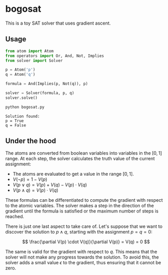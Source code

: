# bogosat

This is a toy SAT solver that uses gradient ascent.

## Usage

```python
from atom import Atom
from operators import Or, And, Not, Implies
from solver import Solver

p = Atom('p')
q = Atom('q')

formula = And(Implies(p, Not(q)), p)

solver = Solver(formula, p, q)
solver.solve()
```
```bash
python bogosat.py
```

```
Solution found:
p = True
q = False
```

## Under the hood

The atoms are converted from boolean variables into variables in the $[0, 1]$ range. At each step, the solver calculates the truth value of the current assignment:

- The atoms are evaluated to get a value in the range $[0, 1]$.
- $V(\lnot p) = 1 - V(p)$
- $V(p \lor q) = V(p) + V(q) - V(p) \cdot V(q)$
- $V(p \land q) = V(p) \cdot V(q)$

These formulas can be differentiated to compute the gradient with respect to the atomic variables. The solver makes a step in the direction of the gradient until the formula is satisfied or the maximum number of steps is reached.

There is just one last aspect to take care of. Let's suppose that we want to discover the solution to $p \land q$, starting with the assignment $p = q = 0$:

$$
\frac{\partial V(p) \cdot V(q)}{\partial V(p)} = V(q) = 0
$$

The same is valid for the gradient with respect to $q$. This means that the solver will not make any progress towards the solution. To avoid this, the solver adds a small value $\epsilon$ to the gradient, thus ensuring that it cannot be zero.
